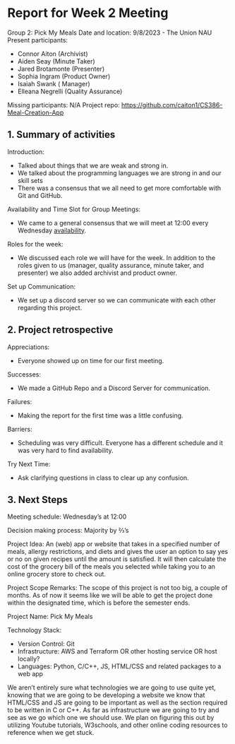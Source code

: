 # ﻿Report for Week 2 Meeting
Group 2: Pick My Meals
Date and location: 9/8/2023 - The Union NAU
Present participants:
* Connor Aiton (Archivist)
* Aiden Seay (Minute Taker)
* Jared Brotamonte (Presenter)
* Sophia Ingram (Product Owner)
* Isaiah Swank (        Manager)
* Elleana Negrelli (Quality Assurance)

Missing participants: N/A
Project repo: https://github.com/caiton1/CS386-Meal-Creation-App

## 1. Summary of activities


Introduction:
* Talked about things that we are weak and strong in.
* We talked about the programming languages we are strong in and our skill sets
* There was a consensus that we all need to get more comfortable with Git and GitHub.


Availability and Time Slot for Group Meetings:
* We came to a general consensus that we will meet at 12:00 every Wednesday [availability](https://docs.google.com/spreadsheets/d/19H0FCcl0OkJb6MYnxc555mT9r2Mq847Nzj2VdNO-nx0/edit?usp=sharing).


Roles for the week:
* We discussed each role we will have for the week. In addition to the roles given to us (manager, quality assurance, minute taker, and presenter) we also added archivist and product owner.


Set up Communication:
* We set up a discord server so we can communicate with each other regarding this project.








## 2. Project retrospective


Appreciations:
* Everyone showed up on time for our first meeting.


Successes:
* We made a GitHub Repo and a Discord Server for communication.


Failures:
* Making the report for the first time was a little confusing.


Barriers:
* Scheduling was very difficult. Everyone has a different schedule and it was very hard to find availability.


Try Next Time:
* Ask clarifying questions in class to clear up any confusion. 


## 3. Next Steps


Meeting schedule: Wednesday’s at 12:00


Decision making process: Majority by ⅔’s


Project Idea:  An (web) app or website that takes in a specified number of meals, allergy restrictions, and diets and gives the user an option to say yes or no on given recipes until the amount is satisfied. It will then calculate the cost of the grocery bill of the meals you selected while taking you to an online grocery store to check out.


Project Scope Remarks: The scope of this project is not too big, a couple of months. As of now it seems like we will be able to get the project done within the designated time, which is before the semester ends.


Project Name: Pick My Meals




Technology Stack:
* Version Control: Git
* Infrastructure: AWS and Terraform OR other hosting service OR host locally?
* Languages: Python, C/C++, JS, HTML/CSS and related packages to a web app


We aren’t entirely sure what technologies we are going to use quite yet, knowing that we are going to be developing a website we know that HTML/CSS and JS are going to be important as well as the section required to be written in C or C++. As far as infrastructure we are going to try and see as we go which one we should use. We plan on figuring this out by utilizing Youtube tutorials, W3schools, and other online coding resources to reference when we get stuck.
